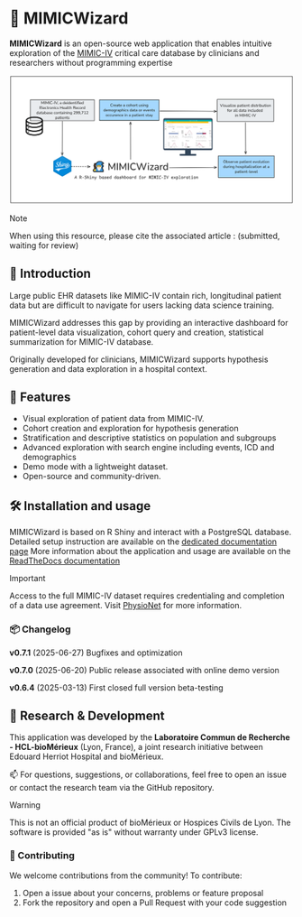 # 🧙 MIMICWizard

**MIMICWizard** is an open-source web application that enables intuitive exploration of the [MIMIC-IV](https://physionet.org/content/mimiciv/) critical care database by clinicians and researchers without programming expertise

![](graphical_abstract.png) 

> [!NOTE] 
> When using this resource, please cite the associated article : (submitted, waiting for review)

## 🧭 Introduction

Large public EHR datasets like MIMIC-IV contain rich, longitudinal patient data but are difficult to navigate for users lacking data science training.

MIMICWizard addresses this gap by providing an interactive dashboard for patient-level data visualization, cohort query and creation, statistical summarization for MIMIC-IV database.

Originally developed for clinicians, MIMICWizard supports hypothesis generation and data exploration in a hospital context.

## 🚀 Features

-   Visual exploration of patient data from MIMIC-IV.
-   Cohort creation and exploration for hypothesis generation
-   Stratification and descriptive statistics on population and subgroups
-   Advanced exploration with search engine including events, ICD and demographics
-   Demo mode with a lightweight dataset.
-   Open-source and community-driven.

## 🛠 Installation and usage

MIMICWizard is based on R Shiny and interact with a PostgreSQL database. Detailed setup instruction are available on the [dedicated documentation page](https://mimicwizard.readthedocs.io/en/latest/installation/) More information about the application and usage are available on the [ReadTheDocs documentation](https://mimicwizard.readthedocs.io/en/latest/)

> [!IMPORTANT] 
> Access to the full MIMIC-IV dataset requires credentialing and completion of a data use agreement. Visit [PhysioNet](https://physionet.org) for more information.

### 📦 Changelog

**v0.7.1** (2025-06-27) Bugfixes and optimization

**v0.7.0** (2025-06-20) Public release associated with online demo version

**v0.6.4** (2025-03-13) First closed full version beta-testing

## 🧪 Research & Development

This application was developed by the **Laboratoire Commun de Recherche - HCL-bioMérieux** (Lyon, France), a joint research initiative between Edouard Herriot Hospital and bioMérieux.

📫 For questions, suggestions, or collaborations, feel free to open an issue or contact the research team via the GitHub repository.

> [!WARNING] 
> This is not an official product of bioMérieux or Hospices Civils de Lyon. The software is provided "as is" without warranty under GPLv3 license.

### 🤝 Contributing

We welcome contributions from the community! To contribute:

1.  Open a issue about your concerns, problems or feature proposal
2.  Fork the repository and open a Pull Request with your code suggestion
